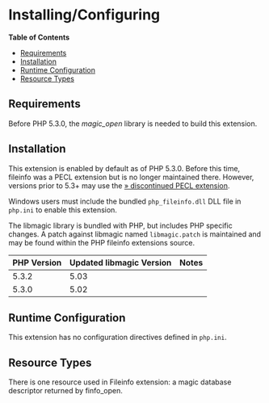 Installing/Configuring
======================

**Table of Contents**

-   [Requirements](/fileinfo/setup.html#Requirements)
-   [Installation](/fileinfo/setup.html#Installation)
-   [Runtime
    Configuration](/fileinfo/setup.html#Runtime%20Configuration)
-   [Resource Types](/fileinfo/setup.html#Resource%20Types)

Requirements
------------

Before PHP 5.3.0, the *magic\_open* library is needed to build this
extension.

Installation
------------

This extension is enabled by default as of PHP 5.3.0. Before this time,
fileinfo was a PECL extension but is no longer maintained there.
However, versions prior to 5.3+ may use the
<a href="https://pecl.php.net/package/fileinfo" class="link external">» discontinued PECL extension</a>.

Windows users must include the bundled `php_fileinfo.dll` DLL file in
`php.ini` to enable this extension.

The libmagic library is bundled with PHP, but includes PHP specific
changes. A patch against libmagic named `libmagic.patch` is maintained
and may be found within the PHP fileinfo extensions source.

| PHP Version | Updated libmagic Version | Notes |
|-------------|--------------------------|-------|
| 5.3.2       | 5.03                     |       |
| 5.3.0       | 5.02                     |       |

Runtime Configuration
---------------------

This extension has no configuration directives defined in `php.ini`.

Resource Types
--------------

There is one resource used in Fileinfo extension: a magic database
descriptor returned by <span class="function">finfo\_open</span>.

